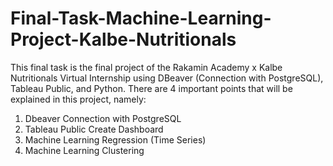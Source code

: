 # Final-Task-Machine-Learning-Project-Kalbe-Nutritionals

This final task is the final project of the Rakamin Academy x Kalbe Nutritionals Virtual Internship using DBeaver (Connection with PostgreSQL), Tableau Public, and Python.
There are 4 important points that will be explained in this project, namely:
1. Dbeaver Connection with PostgreSQL
2. Tableau Public Create Dashboard
3. Machine Learning Regression (Time Series)
4. Machine Learning Clustering

